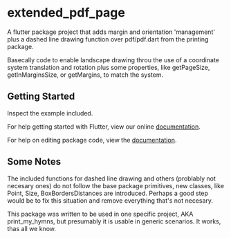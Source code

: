 # extended_pdf_page

A flutter package project that adds margin and orientation 'management' plus 
a dashed line drawing function over pdf/pdf.dart from the printing package.

Basecally code to enable landscape drawing throu the use of a coordinate 
system translation and rotation plus some properties, like getPageSize, 
getInMarginsSize, or getMargins, to match the system.

## Getting Started

Inspect the example included.

For help getting started with Flutter, view our online [documentation](https://flutter.io/).

For help on editing package code, view the [documentation](https://flutter.io/developing-packages/).

## Some Notes

The included functions for dashed line drawing and others (problably not 
necesary ones) do not follow the base package primitives, new classes, like 
Point, Size, BoxBordersDistances are introduced. Perhaps a good step would be to 
fix this situation and remove everything that's not necesary.

This package was written to be used in one specific project, AKA print_my_hymns, 
but presumably it is usable in generic scenarios. It works, thas all we know.